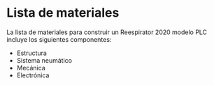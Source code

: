 # Lista de materiales

La lista de materiales para construir un Reespirator 2020 modelo PLC incluye los siguientes componentes:

* Estructura
* Sistema neumático
* Mecánica
* Electrónica
